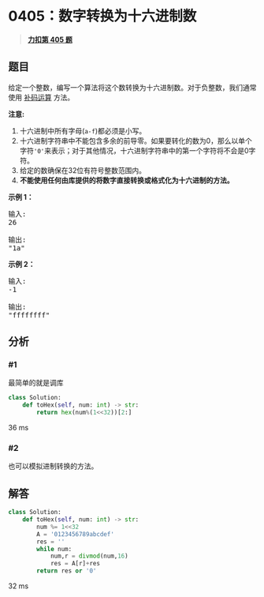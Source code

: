 # 0405：数字转换为十六进制数


> <u>**[力扣第 405 题](https://leetcode.cn/problems/convert-a-number-to-hexadecimal/)**</u>

## 题目

<p>给定一个整数，编写一个算法将这个数转换为十六进制数。对于负整数，我们通常使用 <a href="https://baike.baidu.com/item/%E8%A1%A5%E7%A0%81/6854613?fr=aladdin">补码运算</a> 方法。</p>

<p><strong>注意:</strong></p>

<ol>
<li>十六进制中所有字母(<code>a-f</code>)都必须是小写。</li>
<li>十六进制字符串中不能包含多余的前导零。如果要转化的数为0，那么以单个字符<code>&#39;0&#39;</code>来表示；对于其他情况，十六进制字符串中的第一个字符将不会是0字符。 </li>
<li>给定的数确保在32位有符号整数范围内。</li>
<li><strong>不能使用任何由库提供的将数字直接转换或格式化为十六进制的方法。</strong></li>
</ol>

<p><strong>示例 1：</strong></p>

<pre>
输入:
26

输出:
&quot;1a&quot;
</pre>

<p><strong>示例 2：</strong></p>

<pre>
输入:
-1

输出:
&quot;ffffffff&quot;
</pre>


## 分析

### #1

最简单的就是调库

```python
class Solution:
    def toHex(self, num: int) -> str:
        return hex(num%(1<<32))[2:]
```
36 ms

### #2

也可以模拟进制转换的方法。

## 解答

```python
class Solution:
    def toHex(self, num: int) -> str:
        num %= 1<<32
        A = '0123456789abcdef'
        res = ''
        while num:
            num,r = divmod(num,16)
            res = A[r]+res
        return res or '0'
```
32 ms
